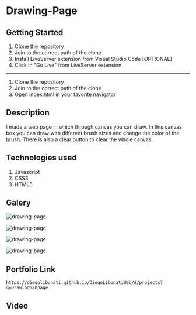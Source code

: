 # Drawing-Page

## Getting Started

1. Clone the repository
2. Join to the correct path of the clone
3. Install LiveServer extension from Visual Studio Code [OPTIONAL]
4. Click in "Go Live" from LiveServer extension

---

1. Clone the repository
2. Join to the correct path of the clone
3. Open index.html in your favorite navigator

## Description

I made a web page in which through canvas you can draw. In this canvas box you can draw with different brush sizes and change the color of the brush. There is also a clear button to clear the whole canvas.

## Technologies used

1. Javascript
2. CSS3
3. HTML5

## Galery

![drawing-page](https://raw.githubusercontent.com/DiegoLibonati/DiegoLibonatiWeb/main/data/projects/Javascript/Imagenes/draw-0.jpg)

![drawing-page](https://raw.githubusercontent.com/DiegoLibonati/DiegoLibonatiWeb/main/data/projects/Javascript/Imagenes/draw-1.jpg)

![drawing-page](https://raw.githubusercontent.com/DiegoLibonati/DiegoLibonatiWeb/main/data/projects/Javascript/Imagenes/draw-2.jpg)

![drawing-page](https://raw.githubusercontent.com/DiegoLibonati/DiegoLibonatiWeb/main/data/projects/Javascript/Imagenes/draw-3.jpg)

## Portfolio Link

`https://diegolibonati.github.io/DiegoLibonatiWeb/#/projects?q=Drawing%20page`

## Video
